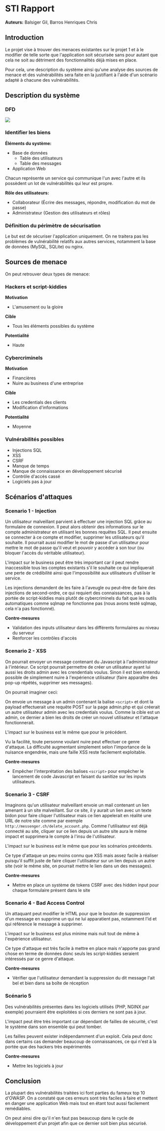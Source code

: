 # STI Rapport

**Auteurs:** Balsiger Gil, Barros Henriques Chris

## Introduction

Le projet vise à trouver des menaces existantes sur le projet 1 et à le modifier de telle sorte que l'application soit sécurisée sans pour autant que cela ne soit au détriment des fonctionnalités déjà mises en place. 

Pour cela, une description du système ainsi qu'une analyse des sources de menace et des vulnérabilités sera faite en la justifiant à l'aide d'un scénario adapté à chacune des vulnérabilités.



## Description du système



### DFD

![](img/dataflow_diagram.png)



### Identifier les biens



**Éléments du système:**

- Base de données
  - Table des utilisateurs
  - Table des messages
- Application Web

Chacun représente un service qui communique l'un avec l'autre et ils possèdent un lot de vulnérabilités qui leur est propre. 



**Rôle des utilisateurs:**

- Collaborateur (Écrire des messages, répondre, modification du mot de passe)
- Administrateur (Gestion des utilisateurs et rôles)



### Définition du périmètre de sécurisation

Le but est de sécuriser l'application uniquement. On ne traitera pas les problèmes de vulnérabilité relatifs aux autres services, notamment la base de données (MySQL, SQLite) ou nginx.

## Sources de menace

On peut retrouver deux types de menace:

### Hackers et script-kiddies

**Motivation**

- L'amusement ou la gloire

**Cible**

- Tous les éléments possibles du système

**Potentialité**

- Haute


### Cybercriminels

**Motivation**

- Financières
- Nuire au business d'une entreprise

**Cible**

- Les credentials des clients
- Modification d'informations

**Potentialité**

- Moyenne


### Vulnérabilités possibles

- Injections SQL
- XSS
- CSRF
- Manque de temps
- Manque de connaissance en développement sécurisé
- Contrôle d'accès cassé
- Logiciels pas à jour



## Scénarios d'attaques

### Scenario 1 - Injection

Un utilisateur malveillant parvient à effectuer une injection SQL grâce au formulaire de connexion. Il peut alors obtenir des informations sur le compte administrateur en utilisant les bonnes requêtes SQL. Il peut ensuite se connecter à ce compte et modifier, supprimer les utilisateurs qu'il souhaite. Il pourrait aussi modifier le mot de passe d'un utilisateur pour mettre le mot de passe qu'il veut et pouvoir y accéder à son tour (ou bloquer l'accès du véritable utilisateur).

L'impact sur le business peut être très important car il peut rendre inaccessible tous les comptes existants s'il le souhaite ce qui impliquerait une  perte de crédibilité ainsi que l'impossibilité aux utilisateurs d'utiliser le service.

Les injections demandent de les faire à l'aveugle ou peut-être de faire des injections de second-ordre, ce qui requiert des connaissances, pas à la portée de script-kiddies mais plutôt de cybercriminels du fait que les outils automatiques comme sqlmap ne fonctionne pas (nous avons testé sqlmap, cela n'a pas fonctionné).



**Contre-mesures**

- Validation des inputs utilisateur dans les différents formulaires au niveau du serveur
- Renforcer les contrôles d'accès


### Scenario 2 - XSS

On pourrait envoyer un message contenant du Javascript à l'administrateur à l'intérieur. Ce script pourrait permettre de créer un utilisateur ayant lui aussi les droits admin avec les crendentials voulus. Sinon il est bien entendu possible de simplement nuire à l'expérience utilisateur (faire apparaître des pop-up répétés, supprimer ses messages).

On pourrait imaginer ceci:

On envoie un message à un admin contenant la balise `<script>` et dont la payload effectuerait une requête POST sur la page admin.php et qui créerait un autre utilisateur admin avec les credentials voulus. Comme la cible est un admin, ce dernier a bien les droits de créer un nouvel utilisateur et l'attaque fonctionnerait. 

L'impact sur le business est le même que pour le précédent.

Vu la facilité, toute personne voulant nuire peut effectuer ce genre d'attaque. La difficulté augmentant simplement selon l'importance de la nuisance engendrée, mais une faille XSS reste facilement exploitable.

**Contre-mesures**

- Empêcher l'interprétation des balises `<script>` pour empêcher le lancement de code Javascript en faisant du sanitize sur les inputs utilisateurs.

### Scenario 3 - CSRF

Imaginons qu'un utilisateur malveillant envoie un mail contenant un lien amenant à un site malveillant. Sur ce site, il y aurait un lien avec un texte bidon pour faire cliquer l'utilisateur mais ce lien appelerait en réalité une URL de notre site comme par exemple `http://messenger.ch/delete_account.php`. Comme l'utilisateur est déjà connecté au site, cliquer sur ce lien depuis un autre site aura le même impact et supprimera le compte à l'insu de l'utilisateur.

L'impact sur le business est le même que pour les scénarios précédents.

Ce type d'attaque un peu moins connu que XSS mais assez facile à réaliser puisqu'il suffit juste de faire cliquer l'utilisateur sur un lien depuis un autre site (voir le même site, on pourrait mettre le lien dans un des messages).


**Contre-mesures**

- Mettre en place un système de tokens CSRF avec des hidden input pour chaque formulaire présent dans le site


### Scenario 4 - Bad Access Control

Un attaquant peut modifier le HTML pour que le bouton de suppression d'un message en supprime un qui ne lui apparatient pas, notamment l'id et qui référence le message à supprimer. 

L'impact sur le business est plus minime mais nuit tout de même à l'expérience utilisateur.

Ce type d'attaque est très facile à mettre en place mais n'apporte pas grand chose en terme de données donc seuls les script-kiddies seraient intéressés par ce genre d'attaque.



**Contre-mesures**

- Vérifier que l'utilisateur demandant la suppression du dit message l'ait bel et bien dans sa boîte de réception



### Scénario 5

Des vulnérabilités présentes dans les logiciels utilisés (PHP, NGINX par exemple) pourraient être exploitées si ces derniers ne sont pas à jour. 

L'impact peut être très important car dépendant de failles de sécurité, c'est le système dans son ensemble qui peut tomber.

Les failles peuvent exister indépendamment d'un exploit. Cela peut donc dans certains cas demander beaucoup de connaissances, ce qui n'est à la portée que des hackers très expérimentés

**Contre-mesures**

- Mettre les logiciels à jour



## Conclusion

La plupart des vulnérabilités traitées ici font parties du fameux top 10 d'OWASP. On a constaté que ces erreurs sont très faciles à faire et mettent en danger une application Web mais tout en étant tout aussi facilement remédiables. 

On peut ainsi dire qu'il n'en faut pas beaucoup dans le cycle de développement d'un projet afin que ce dernier soit bien plus sécurisé.

